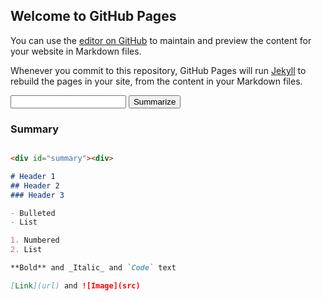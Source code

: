 ## Welcome to GitHub Pages

<script src="https://code.jquery.com/jquery-3.2.1.min.js"></script>
<script src="summarize.js"></script>

You can use the [editor on GitHub](https://github.com/nathan9sanders/academic-text-summarizer/edit/master/README.md) to maintain and preview the content for your website in Markdown files.

Whenever you commit to this repository, GitHub Pages will run [Jekyll](https://jekyllrb.com/) to rebuild the pages in your site, from the content in your Markdown files.

<div id="text-input">
  <input id="text-box" type="text">
  <input id="submit-text" type="submit" value="Summarize">
</div>

### Summary
```markdown

<div id="summary"><div>

# Header 1
## Header 2
### Header 3

- Bulleted
- List

1. Numbered
2. List

**Bold** and _Italic_ and `Code` text

[Link](url) and ![Image](src)
```
